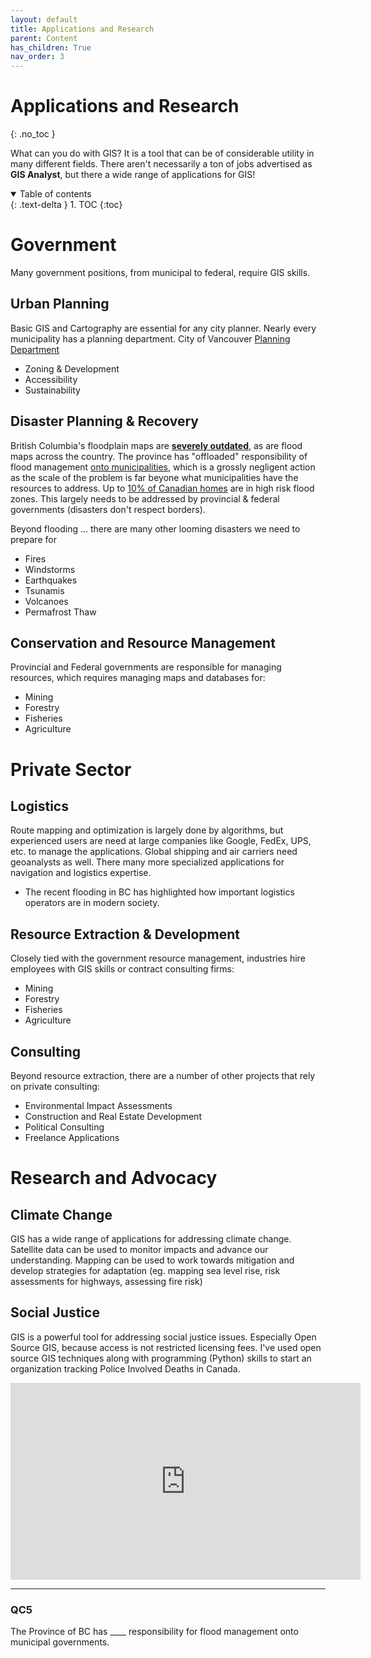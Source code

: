 ```yaml
---
layout: default
title: Applications and Research
parent: Content
has_children: True
nav_order: 3
---
```


# Applications and Research
{: .no_toc }


What can you do with GIS?  It is a tool that can be of considerable utility in many different fields.  There aren't necessarily a ton of jobs advertised as **GIS Analyst**, but there a wide range of applications for GIS!

<details open markdown="block">
  <summary>
    Table of contents
  </summary>
  {: .text-delta }
1. TOC
{:toc}
</details>
 


# Government

Many government positions, from municipal to federal, require GIS skills.

## Urban Planning

Basic GIS and Cartography are essential for any city planner.  Nearly every municipality has a planning department.   City of Vancouver [Planning Department](https://vancouver.ca/home-property-development/planning-zoning-development.aspx) 

- Zoning & Development
- Accessibility 
- Sustainability

## Disaster Planning & Recovery

British Columbia's floodplain maps are [**severely outdated**](https://www2.gov.bc.ca/gov/content/environment/air-land-water/water/drought-flooding-dikes-dams/integrated-flood-hazard-management/flood-hazard-land-use-management/floodplain-mapping/floodplain-maps-by-region), as are flood maps across the country.  The province has "offloaded" responsibility of flood management [onto municipalities](https://youtu.be/o6ktS3Ex4TU), which is a grossly negligent action as the scale of the problem is far beyone what municipalities have the resources to address.  Up to [10% of Canadian homes](https://www.cbc.ca/news/canada/marketplace-home-insurance-1.6262386) are in high risk flood zones.  This largely needs to be addressed by provincial & federal governments (disasters don't respect borders).

Beyond flooding ... there are many other looming disasters we need to prepare for

- Fires
- Windstorms
- Earthquakes
- Tsunamis
- Volcanoes
- Permafrost Thaw

## Conservation and Resource Management

Provincial and Federal governments are responsible for managing resources, which requires managing maps and databases for:

- Mining
- Forestry
- Fisheries
- Agriculture

# Private Sector

## Logistics

Route mapping and optimization is largely done by algorithms, but experienced users are need at large companies like Google, FedEx, UPS, etc. to manage the applications.  Global shipping and air carriers need geoanalysts as well.  There many more specialized applications for navigation and logistics expertise.

- The recent flooding in BC has highlighted how important logistics operators are in modern society.

## Resource Extraction & Development

Closely tied with the government resource management, industries hire employees with GIS skills or contract consulting firms:

- Mining
- Forestry
- Fisheries
- Agriculture

## Consulting

Beyond resource extraction, there are a number of other projects that rely on private consulting:

- Environmental Impact Assessments
- Construction and Real Estate Development
- Political Consulting
- Freelance Applications

# Research and Advocacy

## Climate Change

GIS has a wide range of applications for addressing climate change.  Satellite data can be used to monitor impacts and advance our understanding.  Mapping can be used to work towards mitigation and develop strategies for adaptation (eg. mapping sea level rise, risk assessments for highways, assessing fire risk)

## Social Justice

GIS is a powerful tool for addressing social justice issues.  Especially Open Source GIS, because access is not restricted licensing fees.  I've used open source GIS techniques along with programming (Python) skills to start an organization tracking Police Involved Deaths in Canada.

<iframe width="560" height="315" src="https://www.youtube.com/embed/fLxiSe_IGe8" title="YouTube video player" frameborder="0" allow="accelerometer; autoplay; clipboard-write; encrypted-media; gyroscope; picture-in-picture" allowfullscreen></iframe>

---

### QC5

The Province of BC has ____ responsibility for flood management onto municipal governments. 